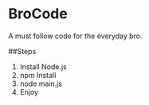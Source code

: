 # BroCode
A must follow code for the everyday bro.

##Steps
1. Install Node.js
1. npm Install
1. node main.js
1. Enjoy
